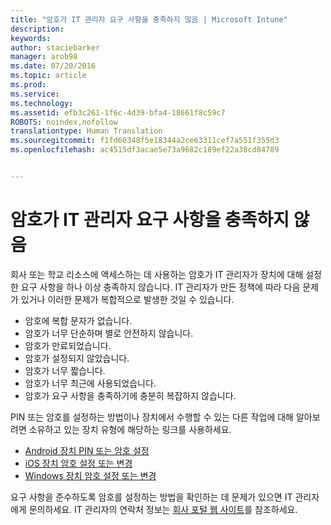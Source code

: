 ```yaml
---
title: "암호가 IT 관리자 요구 사항을 충족하지 않음 | Microsoft Intune"
description: 
keywords: 
author: staciebarker
manager: arob98
ms.date: 07/20/2016
ms.topic: article
ms.prod: 
ms.service: 
ms.technology: 
ms.assetid: efb3c261-1f6c-4d39-bfa4-18661f8c59c7
ROBOTS: noindex,nofollow
translationtype: Human Translation
ms.sourcegitcommit: f1fd60348f5e18344a2ce63311cef7a551f355d3
ms.openlocfilehash: ac4515df3acae5e73a9682c189ef22a38cd84789


---
```


# 암호가 IT 관리자 요구 사항을 충족하지 않음

회사 또는 학교 리소스에 액세스하는 데 사용하는 암호가 IT 관리자가 장치에 대해 설정한 요구 사항을 하나 이상 충족하지 않습니다. IT 관리자가 만든 정책에 따라 다음 문제가 있거나 이러한 문제가 복합적으로 발생한 것일 수 있습니다.

- 암호에 복합 문자가 없습니다.
- 암호가 너무 단순하며 별로 안전하지 않습니다.
- 암호가 만료되었습니다.
- 암호가 설정되지 않았습니다.
- 암호가 너무 짧습니다.
- 암호가 너무 최근에 사용되었습니다.
- 암호가 요구 사항을 충족하기에 충분히 복잡하지 않습니다.

PIN 또는 암호를 설정하는 방법이나 장치에서 수행할 수 있는 다른 작업에 대해 알아보려면 소유하고 있는 장치 유형에 해당하는 링크를 사용하세요.

- [Android 장치 PIN 또는 암호 설정](set-your-pin-or-password-android.md)
- [iOS 장치 암호 설정 또는 변경](set-or-change-your-passcode-ios.md)
- [Windows 장치 암호 설정 또는 변경](set-or-change-your-password-windows.md)

요구 사항을 준수하도록 암호를 설정하는 방법을 확인하는 데 문제가 있으면 IT 관리자에게 문의하세요. IT 관리자의 연락처 정보는 [회사 포털 웹 사이트](http://portal.manage.microsoft.com)를 참조하세요.


<!--HONumber=Jul16_HO3-->


